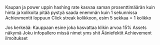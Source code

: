 Kaupan ja power uppin hashing rate kasvaa saman prosenttimäärän kuin hinta ja kolikoita pitää pystyä saada enemmän kuin 1 sekunnissa
Achievmentit loppuun
Click streak kolikkoon, esim 5 sekkaa = 1 kolikko

Jos kerkeää:
Kauppaan esine joka kasvattaa klikin arvoa 15%
Assets näkymä
Joku infopallero missä nimet yms shit
Ääniefektit
Achievement ilmoitukset

